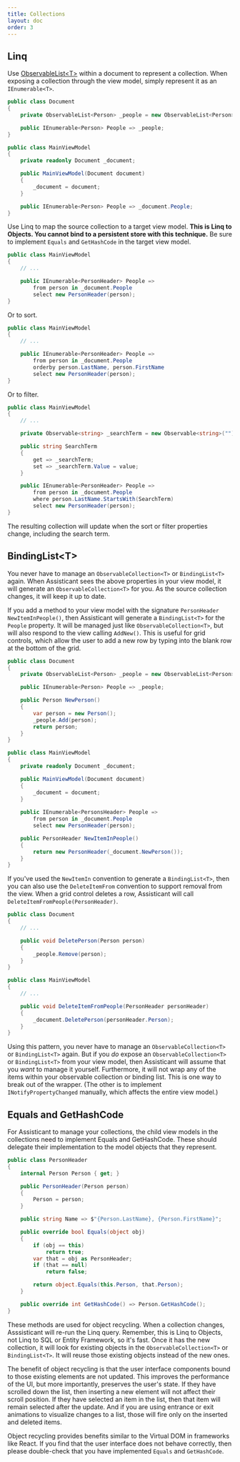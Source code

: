 ```yaml
---
title: Collections
layout: doc
order: 3
---
```


## Linq

Use [ObservableList&lt;T&gt;](documentation.html#observablelistt) within a document to represent a collection. When exposing a collection through the view model, simply represent it as an `IEnumerable<T>`.

```csharp
public class Document
{
    private ObservableList<Person> _people = new ObservableList<Person>();

    public IEnumerable<Person> People => _people;
}

public class MainViewModel
{
    private readonly Document _document;

    public MainViewModel(Document document)
    {
        _document = document;
    }

    public IEnumerable<Person> People => _document.People;
}
```

Use Linq to map the source collection to a target view model. **This is Linq to Objects. You cannot bind to a persistent store with this technique.** Be sure to implement `Equals` and `GetHashCode` in the target view model.

```csharp
public class MainViewModel
{
    // ...

    public IEnumerable<PersonHeader> People =>
        from person in _document.People
        select new PersonHeader(person);
}
```

Or to sort.

```csharp
public class MainViewModel
{
    // ...

    public IEnumerable<PersonHeader> People =>
        from person in _document.People
        orderby person.LastName, person.FirstName
        select new PersonHeader(person);
}
```

Or to filter.

```csharp
public class MainViewModel
{
    // ...

    private Observable<string> _searchTerm = new Observable<string>("");

    public string SearchTerm
    {
        get => _searchTerm;
        set => _searchTerm.Value = value;
    }

    public IEnumerable<PersonHeader> People =>
        from person in _document.People
        where person.LastName.StartsWith(SearchTerm)
        select new PersonHeader(person);
}
```

The resulting collection will update when the sort or filter properties change, including the search term.

## BindingList&lt;T&gt;

You never have to manage an `ObservableCollection<T>` or `BindingList<T>` again. When Assisticant sees the above properties in your view model, it will generate an `ObservableCollection<T>` for you. As the source collection changes, it will keep it up to date.

If you add a method to your view model with the signature `PersonHeader NewItemInPeople()`, then Assisticant will generate a `BindingList<T>` for the `People` property. It will be managed just like `ObservableCollection<T>`, but will also respond to the view calling `AddNew()`. This is useful for grid controls, which allow the user to add a new row by typing into the blank row at the bottom of the grid.

```csharp
public class Document
{
    private ObservableList<Person> _people = new ObservableList<Person>();

    public IEnumerable<Person> People => _people;

    public Person NewPerson()
    {
        var person = new Person();
        _people.Add(person);
        return person;
    }
}

public class MainViewModel
{
    private readonly Document _document;

    public MainViewModel(Document document)
    {
        _document = document;
    }
    
    public IEnumerable<PersonsHeader> People =>
        from person in _document.People
        select new PersonHeader(person);

    public PersonHeader NewItemInPeople()
    {
        return new PersonHeader(_document.NewPerson());
    }
}
```

If you've used the `NewItemIn` convention to generate a `BindingList<T>`, then you can also use the `DeleteItemFrom` convention to support removal from the view. When a grid control deletes a row, Assisticant will call `DeleteItemFromPeople(PersonHeader)`.

```csharp
public class Document
{
    // ...

    public void DeletePerson(Person person)
    {
        _people.Remove(person);
    }
}

public class MainViewModel
{
    // ...

    public void DeleteItemFromPeople(PersonHeader personHeader)
    {
        _document.DeletePerson(personHeader.Person);
    }
}
```

Using this pattern, you never have to manage an `ObservableCollection<T>` or `BindingList<T>` again. But if you _do_ expose an `ObservableCollection<T>` or `BindingList<T>` from your view model, then Assisticant will assume that you _want_ to manage it yourself. Furthermore, it will not wrap any of the items within your observable collection or binding list. This is one way to break out of the wrapper. (The other is to implement `INotifyPropertyChanged` manually, which affects the entire view model.)

## Equals and GetHashCode

For Assisticant to manage your collections, the child view models in the collections need to implement Equals and GetHashCode. These should delegate their implementation to the model objects that they represent.

```csharp
public class PersonHeader
{
    internal Person Person { get; }

    public PersonHeader(Person person)
    {
        Person = person;
    }

    public string Name => $"{Person.LastName}, {Person.FirstName}";

    public override bool Equals(object obj)
    {
        if (obj == this)
            return true;
        var that = obj as PersonHeader;
        if (that == null)
            return false;

        return object.Equals(this.Person, that.Person);
    }

    public override int GetHashCode() => Person.GetHashCode();
}
```

These methods are used for object recycling. When a collection changes, Asssisticant will re-run the Linq query. Remember, this is Linq to Objects, not Linq to SQL or Entity Framework, so it's fast. Once it has the new collection, it will look for existing objects in the `ObservableCollection<T>` or `BindingList<T>`. It will reuse those existing objects instead of the new ones.

The benefit of object recycling is that the user interface components bound to those existing elements are not updated. This improves the performance of the UI, but more importantly, preserves the user's state. If they have scrolled down the list, then inserting a new element will not affect their scroll position. If they have selected an item in the list, then that item will remain selected after the update. And if you are using entrance or exit animations to visualize changes to a list, those will fire only on the inserted and deleted items.

Object recycling provides benefits similar to the Virtual DOM in frameworks like React. If you find that the user interface does not behave correctly, then please double-check that you have implemented `Equals` and `GetHashCode`.